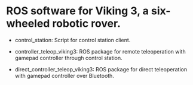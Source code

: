 # ROS software for Viking 3, a six-wheeled robotic rover.

- control_station: Script for control station client.

- controller_teleop_viking3: ROS package for remote teleoperation with gamepad controller through control station.

- direct_controller_teleop_viking3: ROS package for direct teleoperation with gamepad controller over Bluetooth.
